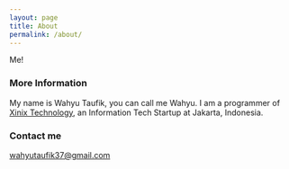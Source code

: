 ```yaml
---
layout: page
title: About
permalink: /about/
---
```


Me!

### More Information

My name is Wahyu Taufik, you can call me Wahyu. I am a programmer of [Xinix Technology](http://xinix.co.id), an Information Tech Startup at Jakarta, Indonesia.

### Contact me

[wahyutaufik37@gmail.com](mailto:wahyutaufik37@gmail.com)